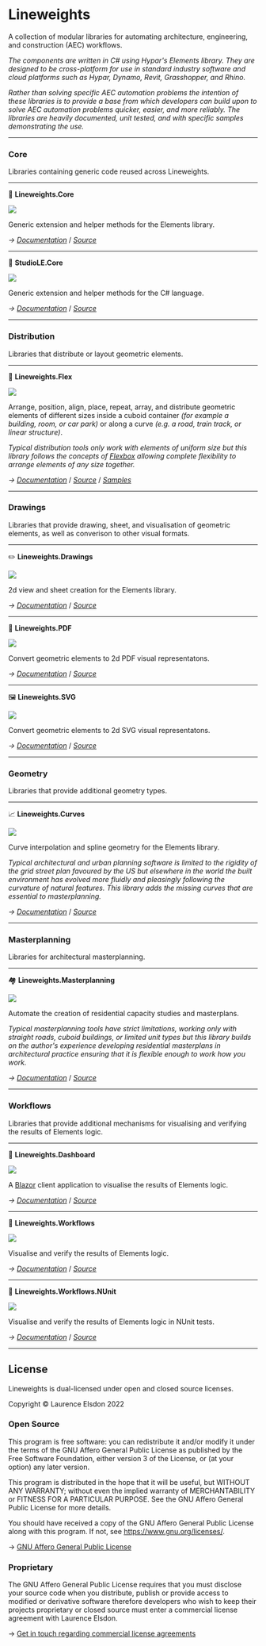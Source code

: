 ﻿# Lineweights

A collection of modular libraries for automating architecture, engineering, and construction (AEC) workflows.

*The components are written in C# using Hypar's Elements library. They are designed to be cross-platform for use in standard industry software and cloud platforms such as Hypar, Dynamo, Revit, Grasshopper, and Rhino.*

*Rather than solving specific AEC automation problems the intention of these libraries is to provide a base from which developers can build upon to solve AEC automation problems quicker, easier, and more reliably. The libraries are heavily documented, unit tested, and with specific samples demonstrating the use.*

---

### Core

Libraries containing generic code reused across Lineweights.

---

🧰 **Lineweights.Core**

![](https://img.shields.io/badge/status-stable-success)

Generic extension and helper methods for the Elements library.

*→ [Documentation](https://docs.lineweights.io/latest/Core/Lineweights.Core.html)*
/  *[Source](https://github.com/StudioLE/Lineweights/tree/main/Lineweights.Core/src)*

---

🔩 **StudioLE.Core**

![](https://img.shields.io/badge/status-stable-success)

Generic extension and helper methods for the C# language.

*→ [Documentation](https://docs.lineweights.io/latest/Core/StudioLE.Core.html)*
/  *[Source](https://github.com/StudioLE/Lineweights/tree/main/StudioLE.Core/src)*

---

### Distribution

Libraries that distribute or layout geometric elements.

---

📐 **Lineweights.Flex**

![](https://img.shields.io/badge/status-alpha-informational)

Arrange, position, align, place, repeat, array, and distribute geometric elements of different sizes inside a cuboid container *(for example a building, room, or car park)* or along a curve *(e.g. a road, train track, or linear structure)*.

*Typical distribution tools only work with elements of uniform size but this library follows the concepts of [Flexbox](https://developer.mozilla.org/en-US/docs/Web/CSS/CSS_Flexible_Box_Layout/Basic_Concepts_of_Flexbox) allowing complete flexibility to arrange elements of any size together.*

*→ [Documentation](https://docs.lineweights.io/latest/Distribution/Lineweights.Flex.html)*
/  *[Source](https://github.com/StudioLE/Lineweights/tree/main/Lineweights.Flex/src)*
/ *[Samples](https://github.com/StudioLE/Lineweights/tree/main/Lineweights.Flex/samples)*

---

### Drawings

Libraries that provide drawing, sheet, and visualisation of geometric elements, as well as converison to other visual formats.

---

✏️ **Lineweights.Drawings**

![](https://img.shields.io/badge/status-alpha-informational)

2d view and sheet creation for the Elements library.

*→ [Documentation](https://docs.lineweights.io/latest/Drawings/Lineweights.Drawings.html)*
/  *[Source](https://github.com/StudioLE/Lineweights/tree/main/Lineweights.Drawings/src)*

---

📃 **Lineweights.PDF**

![](https://img.shields.io/badge/status-alpha-informational)

Convert geometric elements to 2d PDF visual representatons.

*→ [Documentation](https://docs.lineweights.io/latest/Drawings/Lineweights.PDF.html)*
/  *[Source](https://github.com/StudioLE/Lineweights/tree/main/Lineweights.PDF/src)*

---

🖼 **Lineweights.SVG**

![](https://img.shields.io/badge/status-alpha-informational)

Convert geometric elements to 2d SVG visual representatons.

*→ [Documentation](https://docs.lineweights.io/latest/Drawings/Lineweights.SVG.html)*
/  *[Source](https://github.com/StudioLE/Lineweights/tree/main/Lineweights.SVG/src)*

---

### Geometry

Libraries that provide additional geometry types.

---

📈 **Lineweights.Curves**

![](https://img.shields.io/badge/status-alpha-informational)

Curve interpolation and spline geometry for the Elements library.

*Typical architectural and urban planning software is limited to the rigidity of the grid street plan favoured by the US but elsewhere in the world the built environment has evolved more fluidly and pleasingly following the curvature of natural features. This library adds the missing curves that are essential to masterplanning.*

*→ [Documentation](https://docs.lineweights.io/latest/Geometry/Lineweights.Curves.html)*
/  *[Source](https://github.com/StudioLE/Lineweights/tree/main/Lineweights.Curves/src)*

---

### Masterplanning

Libraries for architectural masterplanning.

---

🏘 **Lineweights.Masterplanning**

![](https://img.shields.io/badge/status-experimental-critical)

Automate the creation of residential capacity studies and masterplans.

*Typical masterplanning tools have strict limitations, working only with straight roads, cuboid buildings, or limited unit types but this library builds on the author's experience developing residential masterplans in architectural practice ensuring that it is flexible enough to work how you work.*

*→ [Documentation](https://docs.lineweights.io/latest/Masterplanning/Lineweights.Masterplanning.html)*
/  *[Source](https://github.com/StudioLE/Lineweights/tree/main/Lineweights.Masterplanning/src)*

---

### Workflows

Libraries that provide additional mechanisms for visualising and verifying the results of Elements logic.

---

📡 **Lineweights.Dashboard**

![](https://img.shields.io/badge/status-alpha-informational)

A [Blazor](https://dotnet.microsoft.com/en-us/apps/aspnet/web-apps/blazor) client application to visualise the results of Elements logic.

*→ [Documentation](https://docs.lineweights.io/latest/Workflows/Lineweights.Dashboard.html)*
/  *[Source](https://github.com/StudioLE/Lineweights/tree/main/Lineweights.Dashboard/src)*

---

🧪 **Lineweights.Workflows**

![](https://img.shields.io/badge/status-alpha-informational)

Visualise and verify the results of Elements logic.

*→ [Documentation](https://docs.lineweights.io/latest/Workflows/Lineweights.Workflows.html)*
/  *[Source](https://github.com/StudioLE/Lineweights/tree/main/Lineweights.Workflows/src)*

---

🔬 **Lineweights.Workflows.NUnit**

![](https://img.shields.io/badge/status-alpha-informational)

Visualise and verify the results of Elements logic in NUnit tests.

*→ [Documentation](https://docs.lineweights.io/latest/Workflows/Lineweights.Workflows.NUnit.html)*
/  *[Source](https://github.com/StudioLE/Lineweights/tree/main/Lineweights.Workflows.NUnit/src)*

---

## License

Lineweights is dual-licensed under open and closed source licenses.

Copyright © Laurence Elsdon 2022

### Open Source

This program is free software: you can redistribute it and/or modify it under the terms of the GNU Affero General Public License as published by the Free Software Foundation, either version 3 of the License, or (at your option) any later version.

This program is distributed in the hope that it will be useful, but WITHOUT ANY WARRANTY; without even the implied warranty of MERCHANTABILITY or FITNESS FOR A PARTICULAR PURPOSE. See the GNU Affero General Public License for more details.

You should have received a copy of the GNU Affero General Public License along with this program. If not, see <https://www.gnu.org/licenses/>.

→ [GNU Affero General Public License](https://github.com/StudioLE/Lineweights/tree/main/COPYING.md)

### Proprietary

The GNU Affero General Public License requires that you must disclose your source code when you distribute, publish or provide access to modified or derivative software therefore developers who wish to keep their projects proprietary or closed source must enter a commercial license agreement with Laurence Elsdon.

→ [Get in touch regarding commercial license agreements](https://studiole.uk/contact/)


